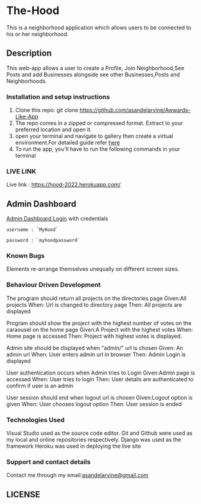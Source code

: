 # The-Hood
This is a neighborhood application which allows users to be connected to his or her neighborhood.

## Description
This web-app allows a user to create a Profile, Join Neighborhood,See Posts and add Businesses alongside see other Businesses,Posts and Neighborhoods.


### Installation and setup instructions

1. Clone this repo: git clone https://github.com/asandelarvine/Awwards-Like-App
2. The repo comes in a zipped or compressed format. Extract to your preferred location and open it.
3. open your terminal and navigate to gallery then create a virtual environment.For detailed guide refer  [here](https://packaging.python.org/guides/installing-using-pip-and-virtualenv/)
3. To run the app, you'll have to run the following commands in your terminal
    

### LIVE LINK
Live link : https://hood-2022.herokuapp.com/

## Admin Dashboard

[Admin Dashboard Login]()  with credentials

    username : `MyHood`

    password : `myhoodpassword`

### Known Bugs
Elements re-arrange themselves unequally on different screen sizes.

### Behaviour Driven Development
The program should return all projects on the directories page
Given:All projects
When: Url is changed to directory page
Then: All projects are displayed

Program should show the project with the highest number of votes on the caraousel on the home page
Given:A Project with the highest votes
When: Home page is accessed
Then: Project with highest votes is displayed.

Admin site should be displayed when "admin/" url is chosen
Given: An admin url
When: User enters admin url in browser
Then: Admin Login is displayed

User authentication occurs when Admin tries to Login
Given:Admin page is accessed
When: User tries to login
Then: User details are authenticated to confirm if user is an admin

User session should end when logout url is chosen
Given:Logout option is given
When: User chooses logout option
Then: User session is ended

### Technologies Used
Visual Studio used as  the source code editor.
Git and Github were used as my local and online repositories respectively.
Django was used as the framework 
Heroku was used in deploying the live site


### Support and contact details
Contact me through my email:asandelarvine@gmail.com

## LICENSE

